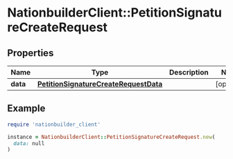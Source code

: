 # NationbuilderClient::PetitionSignatureCreateRequest

## Properties

| Name | Type | Description | Notes |
| ---- | ---- | ----------- | ----- |
| **data** | [**PetitionSignatureCreateRequestData**](PetitionSignatureCreateRequestData.md) |  | [optional] |

## Example

```ruby
require 'nationbuilder_client'

instance = NationbuilderClient::PetitionSignatureCreateRequest.new(
  data: null
)
```

